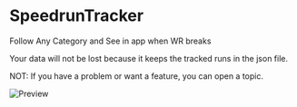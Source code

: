 # SpeedrunTracker
Follow Any Category and See in app when WR breaks

Your data will not be lost because it keeps the tracked runs in the json file.

NOT: If you have a problem or want a feature, you can open a topic.

![Preview](https://github.com/user-attachments/assets/355ed986-6888-427e-a0fe-fd2619af2098)


